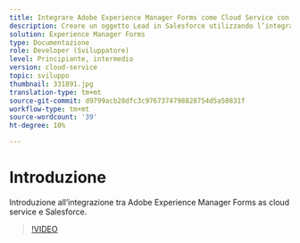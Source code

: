 ```yaml
---
title: Integrare Adobe Experience Manager Forms come Cloud Service con Salesforce
description: Creare un oggetto Lead in Salesforce utilizzando l’integrazione
solution: Experience Manager Forms
type: Documentazione
role: Developer (Sviluppatore)
level: Principiante, intermedio
version: cloud-service
topic: sviluppo
thumbnail: 331891.jpg
translation-type: tm+mt
source-git-commit: d9799acb28dfc3c9767374798828754d5a50831f
workflow-type: tm+mt
source-wordcount: '39'
ht-degree: 10%

---
```


# Introduzione

Introduzione all’integrazione tra Adobe Experience Manager Forms as cloud service e Salesforce.

>[!VIDEO](https://video.tv.adobe.com/v/331891/?quality=12&learn=on)
